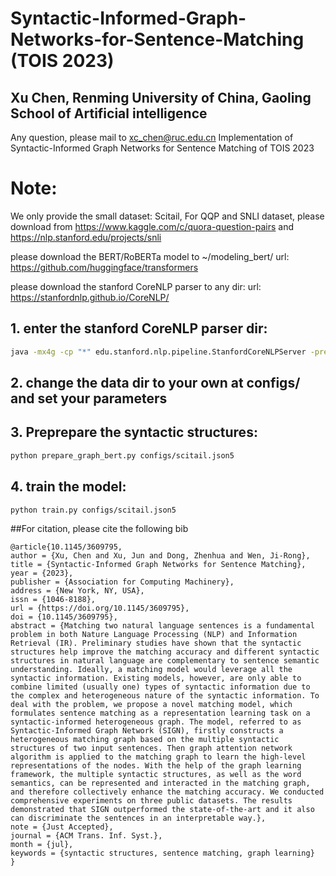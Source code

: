 # Syntactic-Informed-Graph-Networks-for-Sentence-Matching (TOIS 2023)
## Xu Chen, Renming University of China, Gaoling School of Artificial intelligence
Any question, please mail to xc_chen@ruc.edu.cn
Implementation of Syntactic-Informed Graph Networks for Sentence Matching of TOIS 2023

# Note: 
We only provide the small dataset: Scitail, 
For QQP and SNLI dataset, please download from https://www.kaggle.com/c/quora-question-pairs and https://nlp.stanford.edu/projects/snli

please download the BERT/RoBERTa model to ~/modeling_bert/
url: https://github.com/huggingface/transformers

please download the stanford CoreNLP parser to any dir:
url: https://stanfordnlp.github.io/CoreNLP/

## 1. enter the stanford CoreNLP parser dir:
```bash
java -mx4g -cp "*" edu.stanford.nlp.pipeline.StanfordCoreNLPServer -preload tokenize,ssplit,pos,lemma,ner,parse,depparse -status_port 9000 -port 9000 -timeout 1500000
```

## 2. change the data dir to your own at configs/ and set your parameters

## 3. Preprepare the syntactic structures: 
```bash
python prepare_graph_bert.py configs/scitail.json5
```

## 4. train the model:
```bash
python train.py configs/scitail.json5
```

##For citation, please cite the following bib
```
@article{10.1145/3609795,
author = {Xu, Chen and Xu, Jun and Dong, Zhenhua and Wen, Ji-Rong},
title = {Syntactic-Informed Graph Networks for Sentence Matching},
year = {2023},
publisher = {Association for Computing Machinery},
address = {New York, NY, USA},
issn = {1046-8188},
url = {https://doi.org/10.1145/3609795},
doi = {10.1145/3609795},
abstract = {Matching two natural language sentences is a fundamental problem in both Nature Language Processing (NLP) and Information Retrieval (IR). Preliminary studies have shown that the syntactic structures help improve the matching accuracy and different syntactic structures in natural language are complementary to sentence semantic understanding. Ideally, a matching model would leverage all the syntactic information. Existing models, however, are only able to combine limited (usually one) types of syntactic information due to the complex and heterogeneous nature of the syntactic information. To deal with the problem, we propose a novel matching model, which formulates sentence matching as a representation learning task on a syntactic-informed heterogeneous graph. The model, referred to as Syntactic-Informed Graph Network (SIGN), firstly constructs a heterogeneous matching graph based on the multiple syntactic structures of two input sentences. Then graph attention network algorithm is applied to the matching graph to learn the high-level representations of the nodes. With the help of the graph learning framework, the multiple syntactic structures, as well as the word semantics, can be represented and interacted in the matching graph, and therefore collectively enhance the matching accuracy. We conducted comprehensive experiments on three public datasets. The results demonstrated that SIGN outperformed the state-of-the-art and it also can discriminate the sentences in an interpretable way.},
note = {Just Accepted},
journal = {ACM Trans. Inf. Syst.},
month = {jul},
keywords = {syntactic structures, sentence matching, graph learning}
}
```



